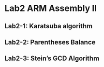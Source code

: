 # Lab2 ARM Assembly II

## Lab2-1: Karatsuba algorithm

## Lab2-2: Parentheses Balance

## Lab2-3: Stein’s GCD Algorithm
